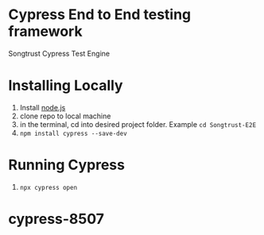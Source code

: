# Cypress End to End testing framework
Songtrust Cypress Test Engine

# Installing Locally

1. Install [node.js](https://nodejs.org/en/download/)
2. clone repo to local machine
3. in the terminal, cd into desired project folder.  Example `cd Songtrust-E2E`
4. `npm install cypress --save-dev`

# Running Cypress

1. `npx cypress open`

# cypress-8507
